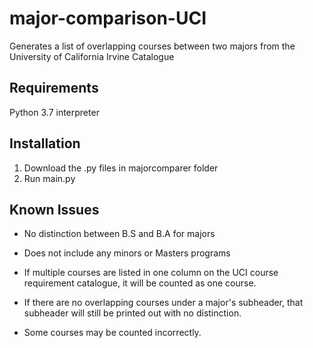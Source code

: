 # major-comparison-UCI
Generates a list of overlapping courses between two majors from the University of California Irvine Catalogue

## Requirements
Python 3.7 interpreter

## Installation
1. Download the .py files in majorcomparer folder
2. Run main.py

## Known Issues
- No distinction between B.S and B.A for majors

- Does not include any minors or Masters programs

- If multiple courses are listed in one column on the UCI course requirement catalogue, it will be counted as one course.

- If there are no overlapping courses under a major's subheader, that subheader will still be printed out with no distinction.

- Some courses may be counted incorrectly.
